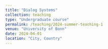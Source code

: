 ```yaml
---
title: "Dialog Systems"
collection: teaching
type: "Undergraduate course"
permalink: /teaching/2024-summer-teaching-1
venue: "University of Bonn"
date: 2024-04-01
location: "City, Country"
---
```


<!-- This is a description of a teaching experience. You can use markdown like any other post. -->

<!-- Heading 1 -->
<!-- ====== -->

<!-- Heading 2 -->
<!-- ====== -->

<!-- Heading 3 -->
<!-- ====== -->